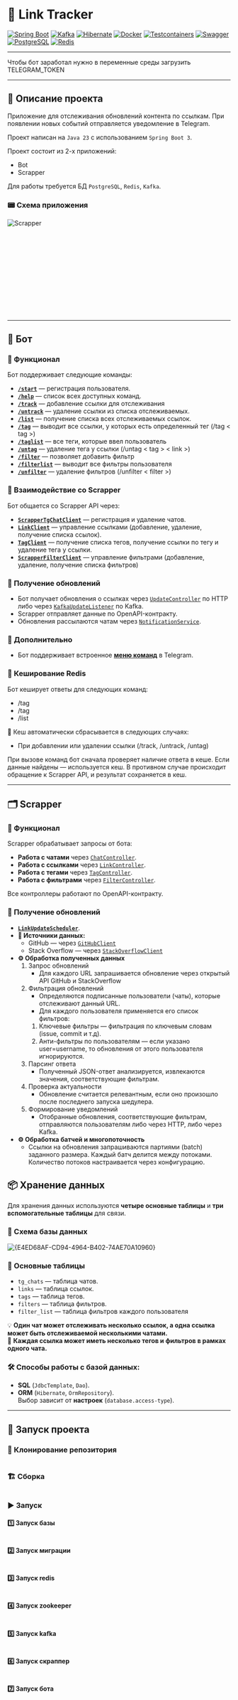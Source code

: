 # 📌 Link Tracker

[![Spring Boot](https://img.shields.io/badge/Spring%20Boot-logo-6DB33F?logo=spring)](https://spring.io/projects/spring-boot)
[![Kafka](https://img.shields.io/badge/Apache%20Kafka-logo-000?logo=apachekafka)](https://kafka.apache.org/)
[![Hibernate](https://img.shields.io/badge/Hibernate-logo-59666C?logo=hibernate)](https://hibernate.org/)
[![Docker](https://img.shields.io/badge/Docker-logo-2496ED?logo=docker)](https://www.docker.com/)
[![Testcontainers](https://img.shields.io/badge/Testcontainers-logo-000?logo=testcontainers)](https://testcontainers.com/)
[![Swagger](https://img.shields.io/badge/Swagger-logo-85EA2D?logo=swagger)](https://swagger.io/)
[![PostgreSQL](https://img.shields.io/badge/PostgreSQL-logo-336791?logo=postgresql)](https://www.postgresql.org/)
[![Redis](https://img.shields.io/badge/Redis-logo-DC382D?logo=redis)](https://redis.io/)

----

Чтобы бот заработал нужно в переменные среды загрузить TELEGRAM_TOKEN

----

## 📝 Описание проекта

Приложение для отслеживания обновлений контента по ссылкам.
При появлении новых событий отправляется уведомление в Telegram.

Проект написан на `Java 23` с использованием `Spring Boot 3`.

Проект состоит из 2-х приложений:
* Bot
* Scrapper

Для работы требуется БД `PostgreSQL`, `Redis`, `Kafka`.

### 📟 Схема приложения 
![Scrapper](https://github.com/user-attachments/assets/0a9cfa67-9f31-456f-a24d-24fbec93654e)<svg version="1.1" xmlns="http://www.w3.org/2000/svg" viewBox="0 0 7200.790836764663 2795.6894500653675" width="7200.790836764663" height="2795.6894500653675" class="excalidraw-svg">
  <!-- svg-source:excalidraw -->

---

## 🤖 Бот

### 📌 Функционал

Бот поддерживает следующие команды:

- [**`/start`**](https://github.com/Delphington/LinterBot/blob/main/bot/src/main/java/backend/academy/bot/command/helper/StartCommand.java) — регистрация пользователя.
- [**`/help`**](https://github.com/Delphington/LinterBot/blob/main/bot/src/main/java/backend/academy/bot/command/helper/HelpCommand.java) — список всех доступных команд.
- [**`/track`**](https://github.com/Delphington/LinterBot/blob/main/bot/src/main/java/backend/academy/bot/command/link/TrackCommand.java) — добавление ссылки для отслеживания 
- [**`/untrack`**](https://github.com/Delphington/LinterBot/blob/main/bot/src/main/java/backend/academy/bot/command/link/UntrackCommand.java) — удаление ссылки из списка отслеживаемых.
- [**`/list`**](https://github.com/Delphington/LinterBot/blob/main/bot/src/main/java/backend/academy/bot/command/link/ListCommand.java) — получение списка всех отслеживаемых ссылок.
- [**`/tag`**](https://github.com/Delphington/LinterBot/blob/main/bot/src/main/java/backend/academy/bot/command/tag/TagCommand.java) — выводит все ссылки, у которых есть определенный тег (/tag < tag >)
- [**`/taglist`**](https://github.com/Delphington/LinterBot/blob/main/bot/src/main/java/backend/academy/bot/command/tag/TagListCommand.java) — все теги, которые ввел пользователь
- [**`/untag`**](https://github.com/Delphington/LinterBot/blob/main/bot/src/main/java/backend/academy/bot/command/tag/UnTagCommand.java) — удаление тега у ссылки (/untag < tag > < link >)
- [**`/filter`**](https://github.com/Delphington/LinterBot/blob/main/bot/src/main/java/backend/academy/bot/command/filter/FilterCommand.java) — позволяет добавить фильтр
- [**`/filterlist`**](https://github.com/Delphington/LinterBot/blob/main/bot/src/main/java/backend/academy/bot/command/filter/FilterListCommand.java) — выводит все фильтры пользователя
- [**`/unfilter`**](https://github.com/Delphington/LinterBot/blob/main/bot/src/main/java/backend/academy/bot/command/filter/UnFilterCommand.java) — удаление фильтров (/unfilter < filter >)


### 🔄 Взаимодействие со Scrapper

Бот общается со Scrapper API через:
- [**`ScrapperTgChatClient`**](https://github.com/Delphington/LinterBot/blob/main/bot/src/main/java/backend/academy/bot/client/chat/ScrapperTgChatClientImpl.java) — регистрация и удаление чатов.
- [**`LinkClient`**](https://github.com/Delphington/LinterBot/blob/main/bot/src/main/java/backend/academy/bot/client/link/ScrapperLinkClientImpl.java) — управление ссылками (добавление, удаление, получение списка ссылок).
- [**`TagClient`**](https://github.com/Delphington/LinterBot/blob/main/bot/src/main/java/backend/academy/bot/client/tag/ScrapperTagClientImpl.java) — получение списка тегов, получение ссылки по тегу и удаление тега у ссылки.
- [**`ScrapperFilterClient`**](https://github.com/Delphington/LinterBot/blob/main/bot/src/main/java/backend/academy/bot/client/filter/ScrapperFilterClientImpl.java) — управление фильтрами (добавление, удаление, получение списка фильтров)

### 📩 Получение обновлений

- Бот получает обновления о ссылках через [`UpdateController`](https://github.com/Delphington/LinterBot/blob/main/bot/src/main/java/backend/academy/bot/api/controller/UpdateController.java) по HTTP либо через [`KafkaUpdateListener`](https://github.com/Delphington/LinterBot/blob/main/bot/src/main/java/backend/academy/bot/kafka/client/KafkaLinkUpdateListener.java) по Kafka.
- Scrapper отправляет данные по OpenAPI-контракту.
- Обновления рассылаются чатам через [`NotificationService`](https://github.com/Delphington/LinterBot/blob/main/bot/src/main/java/backend/academy/bot/notification/NotificationService.java).

### 📜 Дополнительно

- Бот поддерживает встроенное [**меню команд**](https://github.com/Delphington/LinterBot/blob/main/bot/src/main/java/backend/academy/bot/processor/UserMessageProcessor.java) в Telegram.

### 🧠 Кеширование Redis

Бот кеширует ответы для следующих команд:
- /tag
- /tag <tag>
- /list

🔄 Кеш автоматически сбрасывается в следующих случаях:
- При добавлении или удалении ссылки (/track, /untrack, /untag)

При вызове команд бот сначала проверяет наличие ответа в кеше. Если данные найдены — используется кеш. В противном случае происходит обращение к Scrapper API, и результат сохраняется в кеш.

---

## 🗂️ Scrapper

### 📌 Функционал

Scrapper обрабатывает запросы от бота:
- **Работа с чатами** через [`ChatController`](https://github.com/Delphington/LinterBot/blob/main/scrapper/src/main/java/backend/academy/scrapper/controller/ChatController.java).
- **Работа с ссылками** через [`LinkController`](https://github.com/Delphington/LinterBot/blob/main/scrapper/src/main/java/backend/academy/scrapper/controller/LinkController.java).
- **Работа с тегами** через [`TagController`](https://github.com/Delphington/LinterBot/blob/main/scrapper/src/main/java/backend/academy/scrapper/controller/TagController.java).
- **Работа с фильтрами** через [`FilterController`](https://github.com/Delphington/LinterBot/blob/main/scrapper/src/main/java/backend/academy/scrapper/controller/FilterController.java).

Все контроллеры работают по OpenAPI-контракту.

### 🔄 Получение обновлений

- [**`LinkUpdateScheduler`**](https://github.com/Delphington/LinterBot/blob/main/scrapper/src/main/java/backend/academy/scrapper/scheduler/LinkUpdaterScheduler.java).
- **📡 Источники данных:**
    - GitHub — через [`GitHubClient`](https://github.com/Delphington/LinterBot/blob/main/scrapper/src/main/java/backend/academy/scrapper/tracker/client/GitHubClient.java)
    - Stack Overflow — через [`StackOverflowClient`](https://github.com/Delphington/LinterBot/blob/main/scrapper/src/main/java/backend/academy/scrapper/tracker/client/StackOverFlowClient.java)
- **⚙️ Обработка полученных данных**
    1. Запрос обновлений
        - Для каждого URL запрашивается обновление через открытый API GitHub и StackOverflow
    2. Фильтрация обновлений
        - Определяются подписанные пользователи (чаты), которые отслеживают данный URL.
        - Для каждого пользователя применяется его список фильтров:
        1. Ключевые фильтры — фильтрация по ключевым словам (issue, commit и т.д).
        2. Анти-фильтры по пользователям — если указано user=username, то обновления от этого пользователя игнорируются.
    3. Парсинг ответа
        - Полученный JSON-ответ анализируется, извлекаются значения, соответствующие фильтрам.
    4. Проверка актуальности
        - Обновление считается релевантным, если оно произошло после последнего запуска шедулера.
    5. Формирование уведомлений
        - Отобранные обновления, соответствующие фильтрам, отправляются пользователям либо через HTTP, либо через Kafka.
- **⚙️ Обработка батчей и многопоточность**
    - Ссылки на обновления запрашиваются партиями (batch) заданного размера. Каждый батч делится между потоками. Количество потоков настраивается через конфигурацию.

## 📦 Хранение данных

Для хранения данных используются **четыре основные таблицы** и **три вспомогательные таблицы** для связи.


### 📌 Схема базы данных

![{E4ED68AF-CD94-4964-B402-74AE70A10960}](https://github.com/user-attachments/assets/26e0773b-61db-41fb-b696-01e68d824b3a)

### 📌 Основные таблицы

- `tg_chats` — таблица чатов.
- `links` — таблица ссылок.
- `tags` — таблица тегов.
- `filters` — таблица фильтров.
- `filter_list` — таблица фильтров каждого пользователя

💡 **Один чат может отслеживать несколько ссылок, а одна ссылка может быть отслеживаемой несколькими чатами.**  
📌 **Каждая ссылка может иметь несколько тегов и фильтров в рамках одного чата.**

### 🛠 Способы работы с базой данных:

- **SQL** (`JdbcTemplate`, `Dao`).
- **ORM** (`Hibernate`, `OrmRepository`).  
  Выбор зависит от **настроек** (`database.access-type`).

----------------------------------------------------------------------------------------------------------------------------------------------------------------------------------------------------------------------------------------------------------------------------------------------------------------------------------------------------------------------------------------------------------

## 🚀 Запуск проекта

### 🔄 Клонирование репозитория

```bash

```

### 🏗️ Сборка

```bash

```

### ▶️ Запуск

#### 1️⃣ Запуск базы

```bash

```

#### 2️⃣ Запуск миграции

```bash

```

#### 3️⃣ Запуск redis

```bash

```

#### 4️⃣ Запуск zookeeper

```bash

```

#### 5️⃣ Запуск kafka

```bash

```

#### 6️⃣ Запуск скраппер

```bash

```

#### 7️⃣ Запуск  бота

```bash

```

